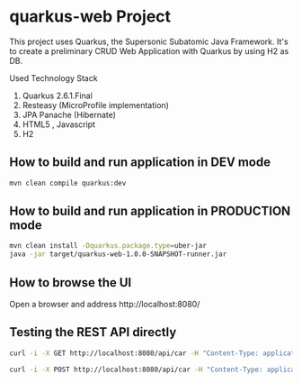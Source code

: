 # quarkus-web Project

This project uses Quarkus, the Supersonic Subatomic Java Framework.
It's to create a preliminary CRUD Web Application with Quarkus by using H2 as DB.

Used Technology Stack

1) Quarkus 2.6.1.Final
2) Resteasy (MicroProfile implementation)
3) JPA Panache (Hibernate)
4) HTML5 , Javascript
5) H2

## How to build and run application in DEV mode

```bash
mvn clean compile quarkus:dev
```

## How to build and run application in PRODUCTION mode

```bash
mvn clean install -Dquarkus.package.type=uber-jar
java -jar target/quarkus-web-1.0.0-SNAPSHOT-runner.jar
```

## How to browse the UI

Open a browser and address http://localhost:8080/

## Testing the REST API directly

```bash
curl -i -X GET http://localhost:8080/api/car -H "Content-Type: application/json"

curl -i -X POST http://localhost:8080/api/car -H "Content-Type: application/json" -d '{"manufacturer":"Volkswagen","model":"SportCombi","name":"Golf","Grey":"white","productionYear":"2020","fuel":"GTE"}'
```